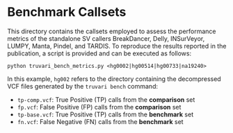 # Benchmark Callsets

This directory contains the callsets employed to assess the performance metrics of the standalone SV callers BreakDancer, Delly, INSurVeyor, LUMPY, Manta, Pindel, and TARDIS.
To reproduce the results reported in the publication, a script is provided and can be executed as follows:  

```
python truvari_bench_metrics.py <hg0002|hg00514|hg00733|na19240>
```
In this example, `hg002` refers to the directory containing the decompressed VCF files generated by the `truvari bench` command:

* `tp-comp.vcf`: True Positive (TP) calls from the **comparison** set
* `fp.vcf`: False Positive (FP) calls from the **comparison** set
* `tp-base.vcf`: True Positive (TP) calls from the **benchmark** set
* `fn.vcf`: False Negative (FN) calls from the **benchmark** set





